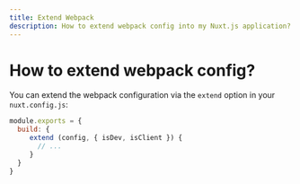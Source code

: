 ```yaml
---
title: Extend Webpack
description: How to extend webpack config into my Nuxt.js application?
---
```


# How to extend webpack config?

You can extend the webpack configuration via the `extend` option in your `nuxt.config.js`:

```js
module.exports = {
  build: {
     extend (config, { isDev, isClient }) {
       // ...
     }
  }
}
```
